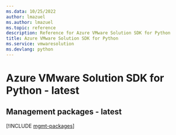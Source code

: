 ```yaml
---
ms.data: 10/25/2022
author: lmazuel
ms.author: lmazuel
ms.topic: reference
description: Reference for Azure VMware Solution SDK for Python
title: Azure VMware Solution SDK for Python
ms.service: vmwaresolution
ms.devlang: python
---
```

# Azure VMware Solution SDK for Python - latest

## Management packages - latest
[!INCLUDE [mgmt-packages](vmware-solution-mgmt-index.md)]